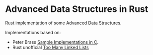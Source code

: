 # Advanced Data Structures in Rust

Rust implementation of some [Advanced Data Structures][book].

Implementations based on:
  * Peter Brass [Sample Implementations in C][impl].
  * Rust unofficial [Too Many Linked Lists][rust-tml]

[book]: https://www.cambridge.org/core/books/advanced-data-structures/D56E2269D7CEE969A3B8105AD5B9254C
[impl]: http://www-cs.engr.ccny.cuny.edu/~peter/dstest.html
[rust-tml]: https://rust-unofficial.github.io/too-many-lists
